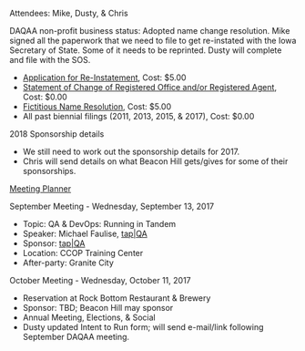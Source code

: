 Attendees: Mike, Dusty, & Chris

DAQAA non-profit business status: 
  Adopted name change resolution. Mike signed all the paperwork that we need to file to get re-instated with the Iowa Secretary of State. Some of it needs to be reprinted. Dusty will complete and file with the SOS.
  - [Application for Re-Instatement](https://sos.iowa.gov/business/pdf/635_2001.pdf), Cost: $5.00
  - [Statement of Change of Registered Office and/or Registered Agent](https://sos.iowa.gov/business/pdf/635_0119.pdf), Cost: $0.00
  - [Fictitious Name Resolution](https://sos.iowa.gov/business/pdf/635_9999.pdf), Cost: $5.00
  - All past biennial filings (2011, 2013, 2015, & 2017), Cost: $0.00

2018 Sponsorship details
  - We still need to work out the sponsorship details for 2017.
  - Chris will send details on what Beacon Hill gets/gives for some of their sponsorships.

[Meeting Planner](https://docs.google.com/spreadsheets/d/1qY6O5bR5MWBwRZ-iIOG0dUWdoj8bld_chOMgfkDfrik/edit?usp=sharing)

  September Meeting - Wednesday, September 13, 2017
  - Topic: QA & DevOps: Running in Tandem
  - Speaker: Michael Faulise, [tap|QA](http://www.tapqa.com/)
  - Sponsor: [tap|QA](http://www.tapqa.com/)
  - Location: CCOP Training Center
  - After-party: Granite City

  October Meeting - Wednesday, October 11, 2017
  - Reservation at Rock Bottom Restaurant & Brewery
  - Sponsor: TBD; Beacon Hill may sponsor
  - Annual Meeting, Elections, & Social
  - Dusty updated Intent to Run form; will send e-mail/link following September DAQAA meeting.
